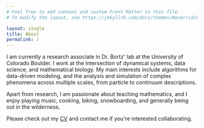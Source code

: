 ```yaml
---
# Feel free to add content and custom Front Matter to this file.
# To modify the layout, see https://jekyllrb.com/docs/themes/#overriding-theme-defaults

layout: single
title: About
permalink: /
---
```


I am currently a research associate in Dr. Bortz' lab at the University of Colorado Boulder. I work at the intersection of dynamical systems, data science, and mathematical biology. My main interests include algorithms for data-driven modeling, and the analysis and simulation of complex phenomena across multiple scales, from particle to continuum descriptions.

Apart from research, I am passionate about teaching mathematics, and I enjoy playing music, cooking, biking, snowboarding, and generally being out in the wilderness.

Please check out my [CV](/assets/docs/CV/CV.pdf) and contact me if you're interested collaborating.
